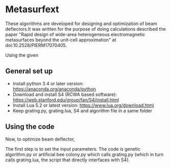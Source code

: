 
# Metasurfext
These algorithms are developed for designing and optimization of beam deflectors.It was written for the purpose of doing calculations described the paper "Rapid design of wide-area heterogeneous electromagnetic metasurfaces beyond the unit-cell approximation" at doi:10.2528/PIERM17070405. 

Using the given 

## General set up
- Install python 3.4 or later version: https://anaconda.org/anaconda/python
- Download and install S4 (RCWA based software): https://web.stanford.edu/group/fan/S4/install.html
- Install Lua 5.2 or latest version: https://www.lua.org/download.html
- Keep grating.py, grating.lua, S4 and algorithm file in a same folder

## Using the code
Now, to optimize beam deflector,

The first step is to set the input parameters. The code is genetic algorithm.py or artificial bee colony.py which calls grating.py (which in turn calls grating.lua, the script that directly interfaces with S4). 

